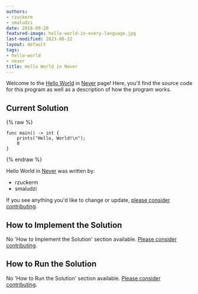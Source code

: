```yaml
---
authors:
- rzuckerm
- smaludzi
date: 2018-09-20
featured-image: hello-world-in-every-language.jpg
last-modified: 2023-08-22
layout: default
tags:
- hello-world
- never
title: Hello World in Never
---
```


Welcome to the [Hello World](https://sampleprograms.io/projects/hello-world) in [Never](https://sampleprograms.io/languages/never) page! Here, you'll find the source code for this program as well as a description of how the program works.

## Current Solution

{% raw %}

```never
func main() -> int {
    prints("Hello, World!\n");
    0
}

```

{% endraw %}

Hello World in [Never](https://sampleprograms.io/languages/never) was written by:

- rzuckerm
- smaludzi

If you see anything you'd like to change or update, [please consider contributing](https://github.com/TheRenegadeCoder/sample-programs).

## How to Implement the Solution

No 'How to Implement the Solution' section available. [Please consider contributing](https://github.com/TheRenegadeCoder/sample-programs-website).

## How to Run the Solution

No 'How to Run the Solution' section available. [Please consider contributing](https://github.com/TheRenegadeCoder/sample-programs-website).